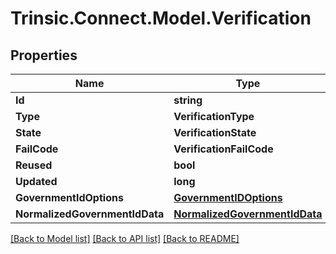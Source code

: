 # Trinsic.Connect.Model.Verification

## Properties

Name | Type | Description | Notes
------------ | ------------- | ------------- | -------------
**Id** | **string** |  | [optional] 
**Type** | **VerificationType** |  | [optional] 
**State** | **VerificationState** |  | [optional] 
**FailCode** | **VerificationFailCode** |  | [optional] 
**Reused** | **bool** |  | [optional] 
**Updated** | **long** |  | [optional] 
**GovernmentIdOptions** | [**GovernmentIDOptions**](GovernmentIDOptions.md) |  | [optional] 
**NormalizedGovernmentIdData** | [**NormalizedGovernmentIdData**](NormalizedGovernmentIdData.md) |  | [optional] 

[[Back to Model list]](../README.md#documentation-for-models) [[Back to API list]](../README.md#documentation-for-api-endpoints) [[Back to README]](../README.md)

